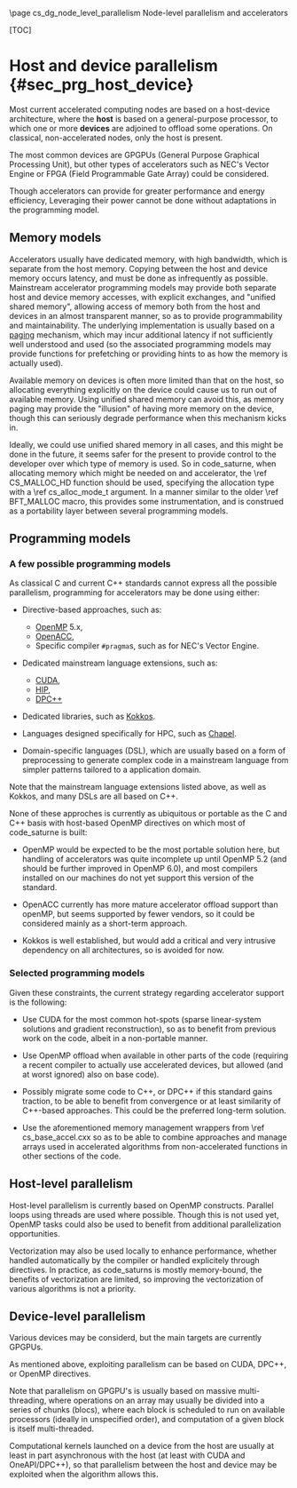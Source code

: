 <!--
  This file is part of code_saturne, a general-purpose CFD tool.

  Copyright (C) 1998-2024 EDF S.A.

  This program is free software; you can redistribute it and/or modify it under
  the terms of the GNU General Public License as published by the Free Software
  Foundation; either version 2 of the License, or (at your option) any later
  version.

  This program is distributed in the hope that it will be useful, but WITHOUT
  ANY WARRANTY; without even the implied warranty of MERCHANTABILITY or FITNESS
  FOR A PARTICULAR PURPOSE.  See the GNU General Public License for more
  details.

  You should have received a copy of the GNU General Public License along with
  this program; if not, write to the Free Software Foundation, Inc., 51 Franklin
  Street, Fifth Floor, Boston, MA 02110-1301, USA.
-->

\page cs_dg_node_level_parallelism Node-level parallelism and accelerators

[TOC]

Host and device parallelism {#sec_prg_host_device}
===========================

Most current accelerated computing nodes are based on a host-device architecture,
where the **host** is based on a general-purpose processor, to which one or
more **devices** are adjoined to offload some operations.
On classical, non-accelerated nodes, only the host is present.

The most common devices are GPGPUs (General Purpose Graphical Processing Unit),
but other types of accelerators such as NEC's Vector Engine or FPGA
(Field Programmable Gate Array) could be considered.

Though accelerators can provide for greater performance and energy efficiency,
Leveraging their power cannot be done without adaptations in the programming
model.

Memory models
-------------

Accelerators usually have dedicated memory, with high bandwidth, which is separate
from the host memory. Copying between the host and device memory occurs latency,
and must be done as infrequently as possible. Mainstream accelerator programming
models may provide both separate host and device memory accesses, with
explicit exchanges, and "unified shared memory", allowing access of memory both from
the host and devices in an almost transparent manner, so as to provide
programmability and maintainability. The underlying implementation is usually
based on a [paging](https://en.wikipedia.org/wiki/Memory_paging) mechanism,
which may incur additional latency if not sufficiently well understood
and used (so the associated programming models may provide functions for
prefetching or providing hints to as how the memory is actually used).

Available memory on devices is often more limited than that on the host,
so allocating everything explicitly on the device could cause us to run out
of available memory. Using unified shared memory can avoid this, as memory paging
may provide the "illusion" of having more memory on the device, though this
can seriously degrade performance when this mechanism kicks in.

Ideally, we could use unified shared memory in all cases, and this might be done
in the future, it seems safer for the present to provide control to the developer
over which type of memory is used. So in code_saturne, when allocating memory
which might be needed on and accelerator, the \ref CS_MALLOC_HD function should
be used, specifying the allocation type with a \ref cs_alloc_mode_t argument.
In a manner similar to the older \ref BFT_MALLOC macro, this provides
some instrumentation, and is construed as a portability layer between several
programming models.

Programming models
------------------

### A few possible programming models

As classical C and current C++ standards cannot express all the
possible parallelism, programming for accelerators may be done using either:

- Directive-based approaches, such as:
  * [OpenMP](https://en.wikipedia.org/wiki/OpenMP) 5.x,
  * [OpenACC](https://en.wikipedia.org/wiki/OpenACC),
  * Specific compiler `#pragma`s, such as for NEC's Vector Engine.

- Dedicated mainstream language extensions, such as:
  * [CUDA](https://docs.nvidia.com/cuda/cuda-c-programming-guide/#introduction),
  * [HIP](https://developer.amd.com/resources/rocm-learning-center/fundamentals-of-hip-programming/),
  * [DPC++](https://www.intel.com/content/www/us/en/develop/documentation/oneapi-programming-guide/top/oneapi-programming-model/data-parallel-c-dpc.html)

- Dedicated libraries, such as [Kokkos](https://kokkos.org).

- Languages designed specifically for HPC, such as [Chapel](https://chapel-lang.org).

- Domain-specific languages (DSL), which are usually based on a form of preprocessing
  to generate complex code in a mainstream language from simpler patterns tailored
  to a application domain.

Note that the mainstream language extensions listed above, as well as Kokkos,
and many DSLs are all based on C++.

None of these approches is currently as ubiquitous or portable as the C and
C++ basis with host-based OpenMP directives on which most of code_saturne
is built:

- OpenMP would be expected to be the most portable solution here, but handling of
  accelerators was quite incomplete up until OpenMP 5.2 (and should be further
  improved in OpenMP 6.0), and most compilers installed on our machines do not
  yet support this version of the standard.

- OpenACC currently has more mature accelerator offload support than openMP, but
  seems supported by fewer vendors, so it could be considered mainly as a
  short-term approach.

- Kokkos is well established, but would add a critical and very intrusive
  dependency on all architectures, so is avoided for now.

### Selected programming models

Given these constraints, the current strategy regarding accelerator support is
the following:

- Use CUDA for the most common hot-spots (sparse linear-system solutions and
  gradient reconstruction), so as to benefit from previous work on the code,
  albeit in a non-portable manner.

- Use OpenMP offload when available in other parts of the code
  (requiring a recent compiler to actually use accelerated devices, but allowed
  (and at worst ignored) also on base code).

- Possibly migrate some code to C++, or DPC++ if this standard gains traction,
  to be able to benefit from convergence or at least similarity of C++-based
  approaches. This could be the preferred long-term solution.

- Use the aforementioned memory management wrappers from \ref cs_base_accel.cxx
  so as to be able to combine approaches and manage arrays used in accelerated
  algorithms from non-accelerated functions in other sections of the code.

Host-level parallelism
----------------------

Host-level parallelism is currently based on OpenMP constructs. Parallel loops
using threads are used where possible. Though this is not used yet, OpenMP
tasks could also be used to benefit from additional parallelization
opportunities.

Vectorization may also be used locally to enhance performance, whether handled
automatically by the compiler or handled explicitely through directives.
In practice, as code_saturns is mostly memory-bound, the benefits of
vectorization are limited, so improving the vectorization of various
algorithms is not a priority.

Device-level parallelism
------------------------

Various devices may be considerd, but the main targets are currently
GPGPUs.

As mentioned above, exploiting parallelism can be based on CUDA, DPC++,
or OpenMP directives.

Note that parallelism on GPGPU's is usually based on massive multi-threading,
where operations on an array may usually be divided into a series of
chunks (blocs), where each block is scheduled to run on available processors
(ideally in unspecified order), and computation of a given block is
itself multi-threaded.

Computational kernels launched on a device from the host are usually at least
in part asynchronous with the host (at least with CUDA and OneAPI/DPC++),
so that parallelism between the host and device may be exploited when the
algorithm allows this.
